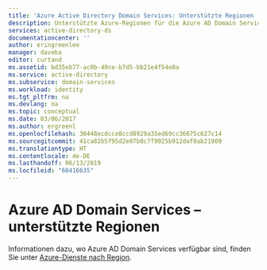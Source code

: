 ```yaml
---
title: 'Azure Active Directory Domain Services: Unterstützte Regionen | Microsoft-Dokumentation'
description: Unterstützte Azure-Regionen für die Azure AD Domain Services
services: active-directory-ds
documentationcenter: ''
author: eringreenlee
manager: daveba
editor: curtand
ms.assetid: bd35eb77-ac0b-49ce-b7d5-bb21e4f54e0a
ms.service: active-directory
ms.subservice: domain-services
ms.workload: identity
ms.tgt_pltfrm: na
ms.devlang: na
ms.topic: conceptual
ms.date: 03/06/2017
ms.author: ergreenl
ms.openlocfilehash: 30448ecdcce8ccd8929a35ed69cc36675c627c14
ms.sourcegitcommit: 41ca82b5f95d2e07b0c7f9025b912daf0ab21909
ms.translationtype: HT
ms.contentlocale: de-DE
ms.lasthandoff: 06/13/2019
ms.locfileid: "60416635"
---
```

# <a name="azure-ad-domain-services---supported-regions"></a>Azure AD Domain Services – unterstützte Regionen
Informationen dazu, wo Azure AD Domain Services verfügbar sind, finden Sie unter [Azure-Dienste nach Region](https://azure.microsoft.com/regions/#services/).
